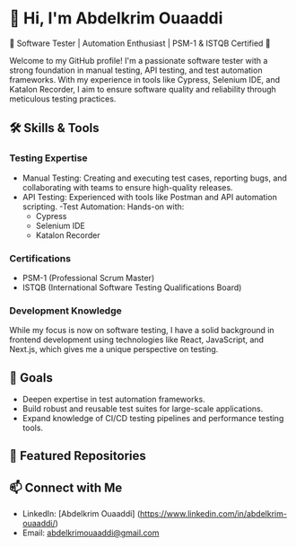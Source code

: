 # 👋 Hi, I'm Abdelkrim Ouaaddi
🌟 Software Tester | Automation Enthusiast | PSM-1 & ISTQB Certified 🌟

Welcome to my GitHub profile! I'm a passionate software tester with a strong foundation in manual testing, API testing, and test automation frameworks. With my experience in tools like Cypress, Selenium IDE, and Katalon Recorder, I aim to ensure software quality and reliability through meticulous testing practices.

## 🛠️ Skills & Tools
### Testing Expertise
  - Manual Testing: Creating and executing test cases, reporting bugs, and collaborating with teams to ensure high-quality releases.
  - API Testing: Experienced with tools like Postman and API automation scripting.
  -Test Automation: Hands-on with:
     - Cypress
     - Selenium IDE
     - Katalon Recorder
### Certifications
  - PSM-1 (Professional Scrum Master)
  - ISTQB (International Software Testing Qualifications Board) 
### Development Knowledge
 While my focus is now on software testing, I have a solid background in frontend development using technologies like React, JavaScript, and Next.js, which gives me a unique perspective on testing.

## 🚀 Goals
   - Deepen expertise in test automation frameworks.
   - Build robust and reusable test suites for large-scale applications.
   - Expand knowledge of CI/CD testing pipelines and performance testing tools.
## 📂 Featured Repositories


## 📫 Connect with Me
  - LinkedIn: [Abdelkrim Ouaaddi] (https://www.linkedin.com/in/abdelkrim-ouaaddi/)
  - Email: abdelkrimouaaddi@gmail.com





